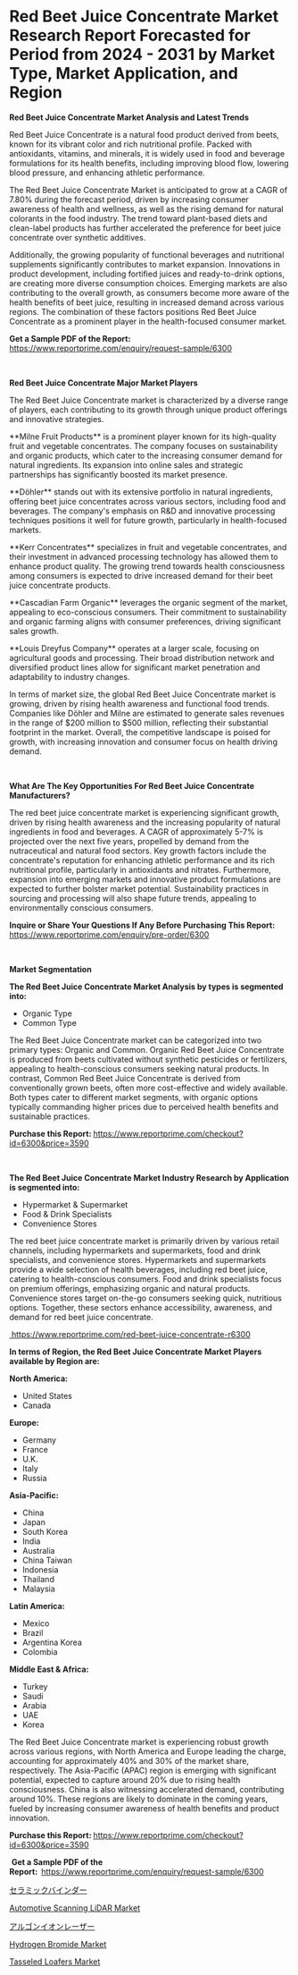 <p><h1>Red Beet Juice Concentrate Market Research Report Forecasted for Period from 2024 -  2031 by Market Type, Market Application, and Region</h1></p><p><strong>Red Beet Juice Concentrate Market Analysis and Latest Trends</strong></p>
<p><p>Red Beet Juice Concentrate is a natural food product derived from beets, known for its vibrant color and rich nutritional profile. Packed with antioxidants, vitamins, and minerals, it is widely used in food and beverage formulations for its health benefits, including improving blood flow, lowering blood pressure, and enhancing athletic performance.</p><p>The Red Beet Juice Concentrate Market is anticipated to grow at a CAGR of 7.80% during the forecast period, driven by increasing consumer awareness of health and wellness, as well as the rising demand for natural colorants in the food industry. The trend toward plant-based diets and clean-label products has further accelerated the preference for beet juice concentrate over synthetic additives.</p><p>Additionally, the growing popularity of functional beverages and nutritional supplements significantly contributes to market expansion. Innovations in product development, including fortified juices and ready-to-drink options, are creating more diverse consumption choices. Emerging markets are also contributing to the overall growth, as consumers become more aware of the health benefits of beet juice, resulting in increased demand across various regions. The combination of these factors positions Red Beet Juice Concentrate as a prominent player in the health-focused consumer market.</p></p>
<p><strong>Get a Sample PDF of the Report:&nbsp;</strong> <a href="https://www.reportprime.com/enquiry/request-sample/6300">https://www.reportprime.com/enquiry/request-sample/6300</a></p>
<p>&nbsp;</p>
<p><strong>Red Beet Juice Concentrate Major Market Players</strong></p>
<p><p>The Red Beet Juice Concentrate market is characterized by a diverse range of players, each contributing to its growth through unique product offerings and innovative strategies. </p><p>**Milne Fruit Products** is a prominent player known for its high-quality fruit and vegetable concentrates. The company focuses on sustainability and organic products, which cater to the increasing consumer demand for natural ingredients. Its expansion into online sales and strategic partnerships has significantly boosted its market presence.</p><p>**Döhler** stands out with its extensive portfolio in natural ingredients, offering beet juice concentrates across various sectors, including food and beverages. The company's emphasis on R&D and innovative processing techniques positions it well for future growth, particularly in health-focused markets.</p><p>**Kerr Concentrates** specializes in fruit and vegetable concentrates, and their investment in advanced processing technology has allowed them to enhance product quality. The growing trend towards health consciousness among consumers is expected to drive increased demand for their beet juice concentrate products.</p><p>**Cascadian Farm Organic** leverages the organic segment of the market, appealing to eco-conscious consumers. Their commitment to sustainability and organic farming aligns with consumer preferences, driving significant sales growth.</p><p>**Louis Dreyfus Company** operates at a larger scale, focusing on agricultural goods and processing. Their broad distribution network and diversified product lines allow for significant market penetration and adaptability to industry changes.</p><p>In terms of market size, the global Red Beet Juice Concentrate market is growing, driven by rising health awareness and functional food trends. Companies like Döhler and Milne are estimated to generate sales revenues in the range of $200 million to $500 million, reflecting their substantial footprint in the market. Overall, the competitive landscape is poised for growth, with increasing innovation and consumer focus on health driving demand.</p></p>
<p>&nbsp;</p>
<p><strong>What Are The Key Opportunities For Red Beet Juice Concentrate Manufacturers?</strong></p>
<p><p>The red beet juice concentrate market is experiencing significant growth, driven by rising health awareness and the increasing popularity of natural ingredients in food and beverages. A CAGR of approximately 5-7% is projected over the next five years, propelled by demand from the nutraceutical and natural food sectors. Key growth factors include the concentrate's reputation for enhancing athletic performance and its rich nutritional profile, particularly in antioxidants and nitrates. Furthermore, expansion into emerging markets and innovative product formulations are expected to further bolster market potential. Sustainability practices in sourcing and processing will also shape future trends, appealing to environmentally conscious consumers.</p></p>
<p><strong>Inquire or Share Your Questions If Any Before Purchasing This Report:</strong> <a href="https://www.reportprime.com/enquiry/pre-order/6300">https://www.reportprime.com/enquiry/pre-order/6300</a></p>
<p>&nbsp;</p>
<p><strong>Market Segmentation</strong></p>
<p><strong>The Red Beet Juice Concentrate Market Analysis by types is segmented into:</strong></p>
<p><ul><li>Organic Type</li><li>Common Type</li></ul></p>
<p><p>The Red Beet Juice Concentrate market can be categorized into two primary types: Organic and Common. Organic Red Beet Juice Concentrate is produced from beets cultivated without synthetic pesticides or fertilizers, appealing to health-conscious consumers seeking natural products. In contrast, Common Red Beet Juice Concentrate is derived from conventionally grown beets, often more cost-effective and widely available. Both types cater to different market segments, with organic options typically commanding higher prices due to perceived health benefits and sustainable practices.</p></p>
<p><strong>Purchase this Report:&nbsp;</strong><a href="https://www.reportprime.com/checkout?id=6300&price=3590">https://www.reportprime.com/checkout?id=6300&price=3590</a></p>
<p>&nbsp;</p>
<p><strong>The Red Beet Juice Concentrate Market Industry Research by Application is segmented into:</strong></p>
<p><ul><li>Hypermarket & Supermarket</li><li>Food & Drink Specialists</li><li>Convenience Stores</li></ul></p>
<p><p>The red beet juice concentrate market is primarily driven by various retail channels, including hypermarkets and supermarkets, food and drink specialists, and convenience stores. Hypermarkets and supermarkets provide a wide selection of health beverages, including red beet juice, catering to health-conscious consumers. Food and drink specialists focus on premium offerings, emphasizing organic and natural products. Convenience stores target on-the-go consumers seeking quick, nutritious options. Together, these sectors enhance accessibility, awareness, and demand for red beet juice concentrate.</p></p>
<p><a href="https://www.reportprime.com/red-beet-juice-concentrate-r6300">&nbsp;https://www.reportprime.com/red-beet-juice-concentrate-r6300</a></p>
<p><strong>In terms of Region, the Red Beet Juice Concentrate Market Players available by Region are:</strong></p>
<p>
    <p> <strong> North America: </strong>
        <ul>
            <li>United States</li>
            <li>Canada</li>
        </ul>
        </p> 
    <p> <strong> Europe: </strong>
        <ul>
            <li>Germany</li>
            <li>France</li>
            <li>U.K.</li>
            <li>Italy</li>
            <li>Russia</li>
        </ul>
        </p> 
    <p> <strong> Asia-Pacific: </strong>
        <ul>
            <li>China</li>
            <li>Japan</li>
            <li>South Korea</li>
            <li>India</li>
            <li>Australia</li>
            <li>China Taiwan</li>
            <li>Indonesia</li>
            <li>Thailand</li>
            <li>Malaysia</li>
        </ul>
        </p> 
    <p> <strong> Latin America: </strong>
        <ul>
            <li>Mexico</li>
            <li>Brazil</li>
            <li>Argentina Korea</li>
            <li>Colombia</li>
        </ul>
        </p> 
    <p> <strong> Middle East & Africa: </strong>
        <ul>
            <li>Turkey</li>
            <li>Saudi</li>
            <li>Arabia</li>
            <li>UAE</li>
            <li>Korea</li>
        </ul>
    </p>
    </p>
<p><p>The Red Beet Juice Concentrate market is experiencing robust growth across various regions, with North America and Europe leading the charge, accounting for approximately 40% and 30% of the market share, respectively. The Asia-Pacific (APAC) region is emerging with significant potential, expected to capture around 20% due to rising health consciousness. China is also witnessing accelerated demand, contributing around 10%. These regions are likely to dominate in the coming years, fueled by increasing consumer awareness of health benefits and product innovation.</p></p>
<p><strong>Purchase this Report: </strong><a href="https://www.reportprime.com/checkout?id=6300&price=3590">https://www.reportprime.com/checkout?id=6300&price=3590</a></p>
<p>&nbsp;<strong>Get a Sample PDF of the Report:&nbsp;&nbsp;</strong><a href="https://www.reportprime.com/enquiry/request-sample/6300">https://www.reportprime.com/enquiry/request-sample/6300</a></p>
<p><strong></strong></p>
<p><p><a href="https://medium.com/@rosaleen41t7a/%E3%82%BB%E3%83%A9%E3%83%9F%E3%83%83%E3%82%AF%E3%83%90%E3%82%A4%E3%83%B3%E3%83%80%E3%83%BC%E5%B8%82%E5%A0%B4%E3%81%AE%E3%83%9E%E3%83%83%E3%83%94%E3%83%B3%E3%82%B0-%E3%83%88%E3%83%AC%E3%83%B3%E3%83%89-%E8%AA%B2%E9%A1%8C-%E3%81%9D%E3%81%97%E3%81%A6%E3%83%96%E3%83%AC%E3%83%BC%E3%82%AF%E3%82%B9%E3%83%AB%E3%83%BC-2024-2031-5c9d9e4f57cc">セラミックバインダー</a></p><p><a href="https://issuu.com/reportprime-2/docs/automotive-scanning-lidar-market-si_8e747b82657d79">Automotive Scanning LiDAR Market</a></p><p><a href="https://github.com/lababdou/Market-Research-Report-List-6/blob/main/57827364686.md">アルゴンイオンレーザー</a></p><p><a href="https://medium.com/@garyshaw626/hydrogen-bromide-industry-insights-report-analyzing-hydrogen-bromide-market-trends-applications-77d06c17422c">Hydrogen Bromide Market</a></p><p><a href="https://www.linkedin.com/pulse/market-dynamics-future-trends-global-tasseled-loafers-sector-zfunc?trackingId=okJVpUJaTP6nGSs4qeq%2FBg%3D%3D">Tasseled Loafers Market</a></p></p>